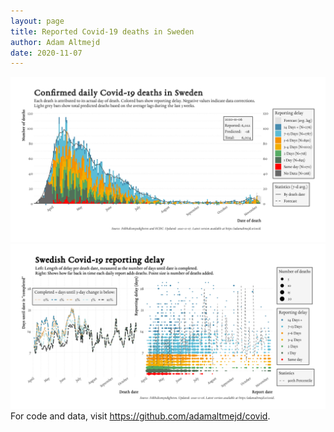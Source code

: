```yaml
---
layout: page
title: Reported Covid-19 deaths in Sweden
author: Adam Altmejd
date: 2020-11-07
---
```


![Graph of Swedish Covid-19 deaths with reporting delay.](deaths_lag_sweden_2020-11-07.png "Swedish Covid-19 deaths.")
![Graph of Swedish Covid-19 reporting delay in daily deaths.](lag_trend_sweden_2020-11-07.png "Trend in Swedish Covid-19 mortality reporting delay.")
For code and data, visit <https://github.com/adamaltmejd/covid>.
